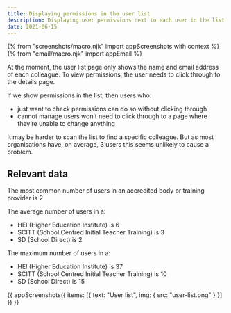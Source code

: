 ```yaml
---
title: Displaying permissions in the user list
description: Displaying user permissions next to each user in the list so that users don’t have to click through to see them
date: 2021-06-15
---
```



{% from "screenshots/macro.njk" import appScreenshots with context %}
{% from "email/macro.njk" import appEmail %}

At the moment, the user list page only shows the name and email address of each colleague. To view permissions, the user needs to click through to the details page.

If we show permissions in the list, then users who:

* just want to check permissions can do so without clicking through
* cannot manage users won’t need to click through to a page where they’re unable to change anything

It may be harder to scan the list to find a specific colleague. But as most organisations have, on average, 3 users this seems unlikely to cause a problem.

## Relevant data

The most common number of users in an accredited body or training provider is 2.

The average number of users in a:

* HEI (Higher Education Institute) is 6
* SCITT (School Centred Initial Teacher Training) is 3
* SD (School Direct) is 2

The maximum number of users in a:

* HEI (Higher Education Institute) is 37
* SCITT (School Centred Initial Teacher Training) is 10
* SD (School Direct) is 15

{{ appScreenshots({
  items: [{
    text: "User list",
    img: {
      src: "user-list.png"
    }
  }]
}) }}
